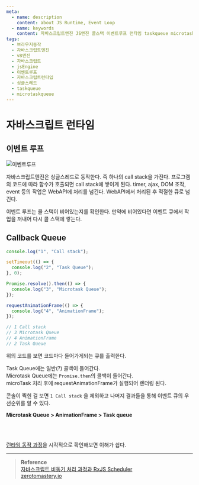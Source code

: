 ```yaml
---
meta:
  - name: description
    content: about JS Runtime, Event Loop
  - name: keywords
    content: 자바스크립트엔진 JS엔진 콜스택 이벤트루프 런타임 taskqueue microtaskqueue
tags:
  - 브라우저동작
  - 자바스크립트엔진
  - v8엔진
  - 자바스크립트
  - jsEngine
  - 이벤트루프
  - 자바스크립트런타입
  - 싱글스레드
  - taskqueue
  - microtaskqueue
---
```


# 자바스크립트 런타임

## 이벤트 루프

![이벤트루프](https://user-images.githubusercontent.com/37547661/117696610-75bb0d80-b1fc-11eb-9845-94c28816a413.png)

자바스크립트엔진은 싱글스레드로 동작한다. 즉 하나의 call stack을 가진다. 프로그램의 코드에 따라 함수가 호출되면 call stack에 쌓이게 된다. timer, ajax, DOM 조작, event 등의 작업은 WebAPI에 처리를 넘긴다. WebAPI에서 처리된 후 적절한 큐로 넘긴다.

이벤트 루프는 콜 스택이 비어있는지를 확인한다. 만약에 비어있다면 이벤트 큐에서 작업을 꺼내어 다시 콜 스택에 쌓는다.

## Callback Queue

```js
console.log("1", "Call stack");

setTimeout(() => {
  console.log("2", "Task Queue");
}, 0);

Promise.resolve().then(() => {
  console.log("3", "Microtask Queue");
});

requestAnimationFrame(() => {
  console.log("4", "AnimationFrame");
});

// 1 Call stack
// 3 Microtask Queue
// 4 AnimationFrame
// 2 Task Queue
```

위의 코드를 보면 코드마다 들어가게되는 큐를 출력한다.

Task Queue에는 일반(?) 콜백이 들어간다.<br/>
Microtask Queue에는 `Promise.then`의 콜백이 들어간다.<br/>
microTask 처리 후에 requestAnimationFrame가 실행되어 렌더링 된다.

콘솔이 찍힌 걸 보면 `1 Call stack` 을 제외하고 나머지 결과들을 통해 이벤트 큐의 우선순위를 알 수 있다.

**Microtask Queue > AnimationFrame > Task queue**

<br/><br/>

[런타임 동작 과정](http://latentflip.com/loupe/?code=ZnVuY3Rpb24gcHJpbnRIZWxsbygpIHsNCiAgICBjb25zb2xlLmxvZygnSGVsbG8gZnJvbSBiYXonKTsNCn0NCg0KZnVuY3Rpb24gYmF6KCkgew0KICAgIHNldFRpbWVvdXQocHJpbnRIZWxsbywgMzAwMCk7DQp9DQoNCmZ1bmN0aW9uIGJhcigpIHsNCiAgICBiYXooKTsNCn0NCg0KZnVuY3Rpb24gZm9vKCkgew0KICAgIGJhcigpOw0KfQ0KDQpmb28oKTs%3D!!!PGJ1dHRvbj5DbGljayBtZSE8L2J1dHRvbj4%3D)을 시각적으로 확인해보면 이해가 쉽다.

---

> **Reference**<br/> [자바스크립트 비동기 처리 과정과 RxJS Scheduler](http://sculove.github.io/blog/2018/01/18/javascriptflow/) <br/> [zerotomastery.io](https://zerotomastery.io/cheatsheets/javascript-cheatsheet-the-advanced-concepts/?utm_source=udemy&utm_medium=coursecontent)

